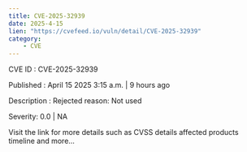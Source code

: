 ```yaml
---
title: CVE-2025-32939
date: 2025-4-15
lien: "https://cvefeed.io/vuln/detail/CVE-2025-32939"
category:
    - CVE
---
```


CVE ID : CVE-2025-32939

Published :  April 15
2025
3:15 a.m. | 9 hours ago

Description : Rejected reason: Not used

Severity: 0.0 | NA

Visit the link for more details
such as CVSS details
affected products
timeline
and more...
